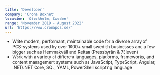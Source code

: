 ```yaml
---
title: 'Developer'
company: 'Crona Boxnet'
location: 'Stockholm, Sweden'
range: 'November 2019 - August 2022'
url: 'https://www.cronapos.se/'
---
```


- Write modern, performant, maintainable code for a diverse array of POS-systems used by over 1000+ small swedish businesses and a few bigger such as Hemmakväll and Reitan (Pressbyrån & 7Eleven)
- Work with a variety of different languages, platforms, frameworks, and content management systems such as JavaScript, TypeScript, Angular, .NET/.NET Core, SQL, YAML, PowerShell scripting language
